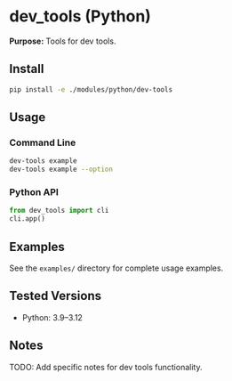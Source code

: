 # dev_tools (Python)

**Purpose:** Tools for dev tools.

## Install
```bash
pip install -e ./modules/python/dev-tools
```

## Usage

### Command Line
```bash
dev-tools example
dev-tools example --option
```

### Python API
```python
from dev_tools import cli
cli.app()
```

## Examples
See the `examples/` directory for complete usage examples.

## Tested Versions
- Python: 3.9–3.12

## Notes
TODO: Add specific notes for dev tools functionality.